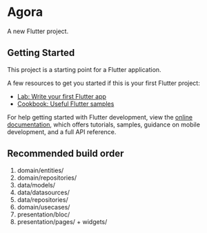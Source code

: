 # Agora

A new Flutter project.

## Getting Started

This project is a starting point for a Flutter application.

A few resources to get you started if this is your first Flutter project:

- [Lab: Write your first Flutter app](https://docs.flutter.dev/get-started/codelab)
- [Cookbook: Useful Flutter samples](https://docs.flutter.dev/cookbook)

For help getting started with Flutter development, view the
[online documentation](https://docs.flutter.dev/), which offers tutorials,
samples, guidance on mobile development, and a full API reference.

## Recommended build order
1. domain/entities/
2. domain/repositories/
3. data/models/
4. data/datasources/
5. data/repositories/
6. domain/usecases/
7. presentation/bloc/
8. presentation/pages/ + widgets/